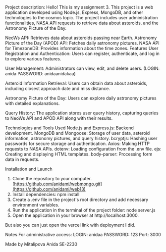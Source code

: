 Project description:
Hello! This is my assignment 3. This project is a web application developed using Node.js, Express, MongoDB, and 
other technologies to the cosmos topic. The project includes user administration functionalities, NASA API requests to retrieve data about asteroids, 
and the Astronomy Picture of the Day.

NeoWs API: Retrieves data about asteroids passing near Earth.
Astronomy Picture of the Day (APOD) API: Fetches daily astronomy pictures.
NASA API for TimezoneDB: Provides information about the time zones.
Features
User Registration and Authentication: Users can register, authenticate, and log in to explore various features.

User Management: Administrators can view, edit, and delete users. (LOGIN: anida PASSWORD: anidaanidakaa)

Asteroid Information Retrieval: Users can obtain data about asteroids, including closest approach date and miss distance.

Astronomy Picture of the Day: Users can explore daily astronomy pictures with detailed explanations.

Query History: The application stores user query history, capturing queries to NeoWs API and APOD API along with their results.

Technologies and Tools Used
Node.js and Express.js: Backend development.
MongoDB and Mongoose: Storage of user data, asteroid information, astronomy pictures, and query history.
bcryptjs: Hashing user passwords for secure storage and authentication.
Axios: Making HTTP requests to NASA APIs.
dotenv: Loading configuration from the .env file.
ejs: Creating and displaying HTML templates.
body-parser: Processing form data in requests.

Installation and Launch
1. Clone the repository to your computer.
[https://github.com/anidami/webmongo.git](https://github.com/anidami/web13)
2. Install dependencies:
npm install
3. Create a .env file in the project's root directory and add necessary environment variables.
4. Run the application in the terminal of the project folder:
node server.js
5. Open the application in your browser at http://localhost:3000.

But also you can just open the vercel link with deployment I did.

Notes
For administrative access: LOGIN: anidaa PASSWORD: 123
Port: 3000

Made by Mitalipova Anida SE-2230
